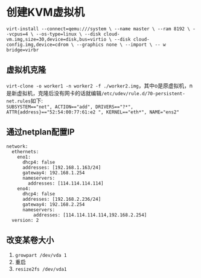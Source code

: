 # 创建KVM虚拟机
`virt-install --connect=qemu:///system \
 --name master \
 --ram 8192 \
 --vcpus=4 \
 --os-type=linux \
 --disk cloud-vm.img,size=30,device=disk,bus=virtio \
 --disk cloud-config.img,device=cdrom \
 --graphics none \
 --import \
 -- w bridge=virbr
`

## 虚拟机克隆
`virt-clone -o worker1 -n worker2 -f ./worker2.img`，其中o是原虚拟机，n是新虚拟机，克隆后没有网卡的话就编辑`/etc/udev/rule.d/70-persistent-net.rules`如下:  
`SUBSYSTEM=="net", ACTION=="add", DRIVERS=="?*", ATTR{address}=="52:54:00:77:61:e2 ", KERNEL=="eth*", NAME="ens2"`

## 通过netplan配置IP
```
network:
  ethernets:
    eno1:
      dhcp4: false
      addresses: [192.168.1.163/24]
      gateway4: 192.168.1.254
      nameservers:
        addresses: [114.114.114.114]
    eno4:
      dhcp4: false
      addresses: [192.168.2.236/24]
      gateway4: 192.168.2.254
      nameservers:
          addresses: [114.114.114.114,192.168.2.254]
  version: 2
```

## 改变某卷大小

1. `growpart /dev/vda 1`
2. 重启
3. `resize2fs /dev/vda1`